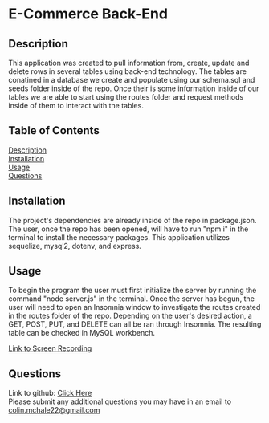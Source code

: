 # E-Commerce Back-End

## Description  
This application was created to pull information from, create, update and delete rows in several tables using back-end technology. The tables are conatined in a database we create and populate using our schema.sql and seeds folder inside of the repo. Once their is some information inside of our tables we are able to start using the routes folder and request methods inside of them to interact with the tables.

## Table of Contents  
[Description](#description)   
[Installation](#installation)  
[Usage](#usage)  
[Questions](#questions)  

## Installation  
The project's dependencies are already inside of the repo in package.json. The user, once the repo has been opened, will have to run "npm i" in the terminal to install the necessary packages. This application utilizes sequelize, mysql2, dotenv, and express.

## Usage  
To begin the program the user must first initialize the server by running the command "node server.js" in the terminal. Once the server has begun, the user will need to open an Insomnia window to investigate the routes created in the routes folder of the repo. Depending on the user's desired action, a GET, POST, PUT, and DELETE can all be ran through Insomnia. The resulting table can be checked in MySQL workbench.

[Link to Screen Recording](https://drive.google.com/file/d/1swcrfFVSyJSmZQsPkqul2kfytjo_kH9j/view)

## Questions
Link to github: [Click Here](https://github.com/colinmchale)  
Please submit any additional questions you may have in an email to colin.mchale22@gmail.com
